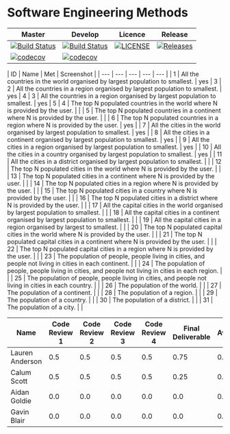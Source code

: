 # Software Engineering Methods

| Master | Develop | Licence | Release |
|--------|---------|---------|---------|
| [![Build Status](https://travis-ci.org/GroupNumber-21/Group21.svg?branch=master)](https://travis-ci.org/GroupNumber-21/Group21) |[![Build Status](https://travis-ci.org/GroupNumber-21/Group21.svg?branch=develop)](https://travis-ci.org/GroupNumber-21/Group21)| [![LICENSE](https://img.shields.io/github/license/GroupNumber-21/Group21.svg?style=flat-square)](https://github.com/GroupNumber-21/Group21/blob/master/LICENSE)| [![Releases](https://img.shields.io/github/release/GroupNumber-21/Group21/all.svg?style=flat-square)](https://github.com/GroupNumber21/Group21/releases) |
| [![codecov](https://codecov.io/gh/GroupNumber-21/Group21/branch/master/graph/badge.svg)](https://codecov.io/gh/GroupNumber-21/Group21) | [![codecov](https://codecov.io/gh/GroupNumber-21/Group21/branch/develop/graph/badge.svg)](https://codecov.io/gh/GroupNumber-21/Group21) | | | 

| ID | Name | Met | Screenshot |
| --- | --- | --- | --- | --- |
| 1 | All the countries in the world organised by largest population to smallest. | yes | 3
| 2 | All the countries in a region organised by largest population to smallest. | yes | 4
| 3 | All the countries in a region organised by largest population to smallest. | yes | 5
| 4 | The top N populated countries in the world where N is provided by the user. |  |
| 5 | The top N populated countries in a continent where N is provided by the user. |  |
| 6 | The top N populated countries in a region where N is provided by the user. | yes | 
| 7 | All the cities in the world organised by largest population to smallest. | yes | 
| 8 | All the cities in a continent organised by largest population to smallest. | yes | 
| 9 | All the cities in a region organised by largest population to smallest. | yes | 
| 10 | All the cities in a country organised by largest population to smallest. | yes | 
| 11 | All the cities in a district organised by largest population to smallest. |  | 
| 12 | The top N populated cities in the world where N is provided by the user. |  | 
| 13 | The top N populated cities in a continent where N is provided by the user. |  |
| 14 | The top N populated cities in a region where N is provided by the user. |  | 
| 15 | The top N populated cities in a country where N is provided by the user. |  |
| 16 | The top N populated cities in a district where N is provided by the user. |  |
| 17 | All the capital cities in the world organised by largest population to smallest. |  |
| 18 | All the capital cities in a continent organised by largest population to smallest. |  |
| 19 | All the capital cities in a region organised by largest to smallest. |  |
| 20 | The top N populated capital cities in the world where N is provided by the user. |  |
| 21 | The top N populated capital cities in a continent where N is provided by the user. |  |
| 22 | The top N populated capital cities in a region where N is provided by the user. |  |
| 23 | The population of people, people living in cities, and people not living in cities in each continent. |  |
| 24 | The population of people, people living in cities, and people not living in cities in each region. |   |
| 25 | The population of people, people living in cities, and people not living in cities in each country. |  |
| 26 | The population of the world. |   |
| 27 | The population of a continent. |  |
| 28 | The population of a region. |  |
| 29 | The population of a country. |  |
| 30 | The population of a district. |  |
| 31 | The population of a city. |  |

| Name | Code Review 1 | Code Review 2 | Code Review 3 | Code Review 4 | Final Deliverable | Average |
|------|---------------|---------------|---------------|---------------|-------------------|-------|
| Lauren Anderson | 0.5 | 0.5 | 0.5 | 0.5 | 0.75 | 0.55 |
| Calum Scott | 0.5 | 0.5 | 0.5 | 0.5 | 0.25 | 0.45 |
| Aidan Goldie | 0.0 | 0.0 | 0.0 | 0.0 | 0.0 | 0.00 |
| Gavin Blair | 0.0 | 0.0 | 0.0 | 0.0 | 0.0 | 0.00 |
